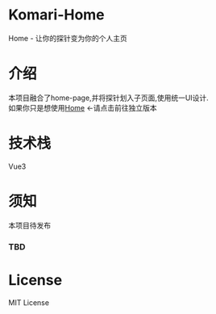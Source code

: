 # Komari-Home
Home - 让你的探针变为你的个人主页

# 介绍
本项目融合了home-page,并将探针划入子页面,使用统一UI设计.  
如果你只是想使用[Home](https://github.com/mogumc/home) ←请点击前往独立版本

# 技术栈
Vue3 

# 须知
本项目待发布
### TBD

# License
MIT License

